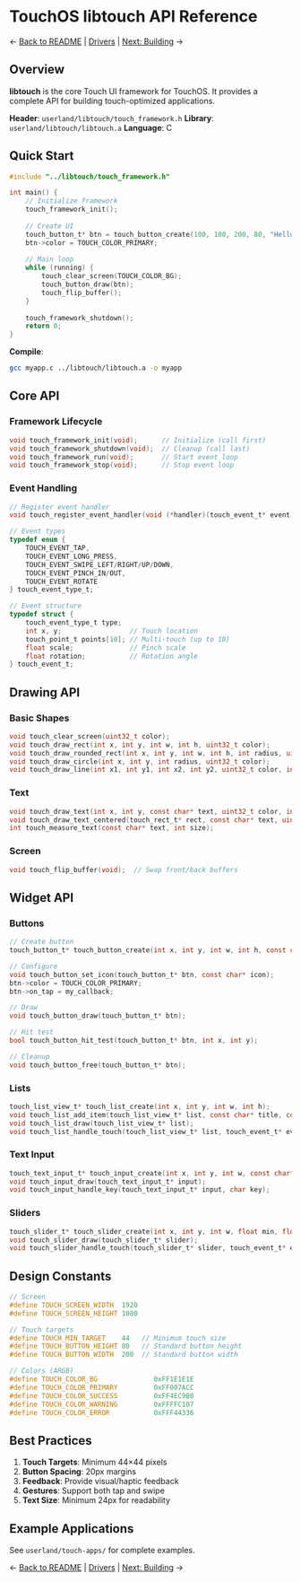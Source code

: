 # TouchOS libtouch API Reference

← [Back to README](README.md) | [Drivers](DRIVERS.md) | [Next: Building](BUILDING.md) →

## Overview

**libtouch** is the core Touch UI framework for TouchOS. It provides a complete API for building touch-optimized applications.

**Header**: `userland/libtouch/touch_framework.h`
**Library**: `userland/libtouch/libtouch.a`
**Language**: C

## Quick Start

```c
#include "../libtouch/touch_framework.h"

int main() {
    // Initialize framework
    touch_framework_init();
    
    // Create UI
    touch_button_t* btn = touch_button_create(100, 100, 200, 80, "Hello!");
    btn->color = TOUCH_COLOR_PRIMARY;
    
    // Main loop
    while (running) {
        touch_clear_screen(TOUCH_COLOR_BG);
        touch_button_draw(btn);
        touch_flip_buffer();
    }
    
    touch_framework_shutdown();
    return 0;
}
```

**Compile**:
```bash
gcc myapp.c ../libtouch/libtouch.a -o myapp
```

## Core API

### Framework Lifecycle

```c
void touch_framework_init(void);      // Initialize (call first)
void touch_framework_shutdown(void);  // Cleanup (call last)
void touch_framework_run(void);       // Start event loop
void touch_framework_stop(void);      // Stop event loop
```

### Event Handling

```c
// Register event handler
void touch_register_event_handler(void (*handler)(touch_event_t* event));

// Event types
typedef enum {
    TOUCH_EVENT_TAP,
    TOUCH_EVENT_LONG_PRESS,
    TOUCH_EVENT_SWIPE_LEFT/RIGHT/UP/DOWN,
    TOUCH_EVENT_PINCH_IN/OUT,
    TOUCH_EVENT_ROTATE
} touch_event_type_t;

// Event structure
typedef struct {
    touch_event_type_t type;
    int x, y;                 // Touch location
    touch_point_t points[10]; // Multi-touch (up to 10)
    float scale;              // Pinch scale
    float rotation;           // Rotation angle
} touch_event_t;
```

## Drawing API

### Basic Shapes

```c
void touch_clear_screen(uint32_t color);
void touch_draw_rect(int x, int y, int w, int h, uint32_t color);
void touch_draw_rounded_rect(int x, int y, int w, int h, int radius, uint32_t color);
void touch_draw_circle(int x, int y, int radius, uint32_t color);
void touch_draw_line(int x1, int y1, int x2, int y2, uint32_t color, int thickness);
```

### Text

```c
void touch_draw_text(int x, int y, const char* text, uint32_t color, int size);
void touch_draw_text_centered(touch_rect_t* rect, const char* text, uint32_t color, int size);
int touch_measure_text(const char* text, int size);
```

### Screen

```c
void touch_flip_buffer(void);  // Swap front/back buffers
```

## Widget API

### Buttons

```c
// Create button
touch_button_t* touch_button_create(int x, int y, int w, int h, const char* label);

// Configure
void touch_button_set_icon(touch_button_t* btn, const char* icon);
btn->color = TOUCH_COLOR_PRIMARY;
btn->on_tap = my_callback;

// Draw
void touch_button_draw(touch_button_t* btn);

// Hit test
bool touch_button_hit_test(touch_button_t* btn, int x, int y);

// Cleanup
void touch_button_free(touch_button_t* btn);
```

### Lists

```c
touch_list_view_t* touch_list_create(int x, int y, int w, int h);
void touch_list_add_item(touch_list_view_t* list, const char* title, const char* subtitle, const char* icon);
void touch_list_draw(touch_list_view_t* list);
void touch_list_handle_touch(touch_list_view_t* list, touch_event_t* event);
```

### Text Input

```c
touch_text_input_t* touch_input_create(int x, int y, int w, const char* placeholder);
void touch_input_draw(touch_text_input_t* input);
void touch_input_handle_key(touch_text_input_t* input, char key);
```

### Sliders

```c
touch_slider_t* touch_slider_create(int x, int y, int w, float min, float max);
void touch_slider_draw(touch_slider_t* slider);
void touch_slider_handle_touch(touch_slider_t* slider, touch_event_t* event);
```

## Design Constants

```c
// Screen
#define TOUCH_SCREEN_WIDTH  1920
#define TOUCH_SCREEN_HEIGHT 1080

// Touch targets
#define TOUCH_MIN_TARGET    44   // Minimum touch size
#define TOUCH_BUTTON_HEIGHT 80   // Standard button height
#define TOUCH_BUTTON_WIDTH  200  // Standard button width

// Colors (ARGB)
#define TOUCH_COLOR_BG              0xFF1E1E1E
#define TOUCH_COLOR_PRIMARY         0xFF007ACC
#define TOUCH_COLOR_SUCCESS         0xFF4EC9B0
#define TOUCH_COLOR_WARNING         0xFFFFC107
#define TOUCH_COLOR_ERROR           0xFFF44336
```

## Best Practices

1. **Touch Targets**: Minimum 44×44 pixels
2. **Button Spacing**: 20px margins
3. **Feedback**: Provide visual/haptic feedback
4. **Gestures**: Support both tap and swipe
5. **Text Size**: Minimum 24px for readability

## Example Applications

See `userland/touch-apps/` for complete examples.

← [Back to README](README.md) | [Drivers](DRIVERS.md) | [Next: Building](BUILDING.md) →
